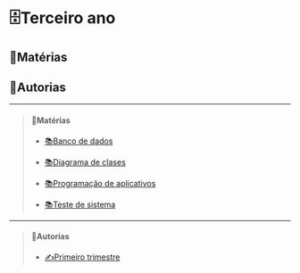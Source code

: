 # __🗄️Terceiro ano__
## __📁Matérias__
## __📁Autorias__

_________________         
> #### 📁Matérias
> - [📚Banco de dados](https://github.com/cemeterydriiver/portfolioDS/tree/main/3Ano/bancoDeDados)
>
> - [📚Diagrama de clases](https://github.com/cemeterydriiver/portfolioDS/tree/main/3Ano/diagramaClasses)
>
> - [📚Programação de aplicativos](https://github.com/cemeterydriiver/portfolioDS/tree/main/3Ano/progDeApp)
>
> - [📚Teste de sistema](https://github.com/cemeterydriiver/portfolioDS/tree/main/3Ano/testeDeSistema)
_________________         
> #### 📁Autorias
> - [✍️Primeiro trimestre](https://github.com/cemeterydriiver/portfolioDS/tree/main/3Ano/autorias/1Trimestre)